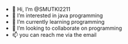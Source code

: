 - 👋 Hi, I’m @SMUTKI2211
- 👀 I’m interested in java programming
- 🌱 I’m currently learning programming
- 💞️ I’m looking to collaborate on programming
- 📫 you can reach me via the email

<!---
SMUTKI2211/SMUTKI2211 is a ✨ special ✨ repository because its `README.md` (this file) appears on your GitHub profile.
You can click the Preview link to take a look at your changes.
--->
